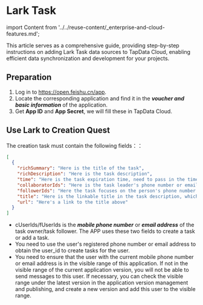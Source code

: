# Lark Task

import Content from '../../reuse-content/_enterprise-and-cloud-features.md';

<Content />

This article serves as a comprehensive guide, providing step-by-step instructions on adding Lark Task data sources to TapData Cloud, enabling efficient data synchronization and development for your projects.

## Preparation

1. Log in to https://open.feishu.cn/app.
1. Locate the corresponding application and find it in the ***voucher and basic information*** of the application.
1. Get **App ID** and **App Secret**, we will fill these in TapData Cloud.


## Use Lark to Creation Quest

The creation task must contain the following fields：：

```json
[
  {
    "richSummary": "Here is the title of the task",
    "richDescription": "Here is the task description",
    "time": "Here is the task expiration time, need to pass in the timestamp",
    "collaboratorIds": "Here is the task leader's phone number or email address",
    "followerIds": "Here the task focuses on the person's phone number or email address",
    "title": "Here is the linkable title in the task description, which can be used with the following url",
    "url": "Here's a link to the title above"
  }
]
```

- cUserIds/fUserIds is the ***mobile phone number*** or ***email address*** of the task owner/task follower. The APP uses these two fields to create a task or add a task.
- You need to use the user's registered phone number or email address to obtain the user_id to create tasks for the user.
- You need to ensure that the user with the current mobile phone number or email address is in the visible range of this application. If not in the visible range of the current application version, you will not be able to send messages to this user. If necessary, you can check the visible range under the latest version in the application version management and publishing, and create a new version and add this user to the visible range.
